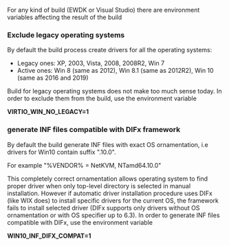 For any kind of build (EWDK or Visual Studio) there are environment variables affecting the result of the build

### Exclude legacy operating systems

By default the build process create drivers for all the operating systems:
* Legacy ones: XP, 2003, Vista, 2008, 2008R2, Win 7
* Active ones: Win 8 (same as 2012), Win 8.1 (same as 2012R2), Win 10 (same as 2016 and 2019)

Build for legacy operating systems does not make too much sense today. In order to exclude them from the build, use the environment variable

**VIRTIO_WIN_NO_LEGACY=1**

### generate INF files compatible with DIFx framework
By default the build generate INF files with exact OS ornamentation, i.e drivers for Win10 contain suffix ".10.0".

For example "%VENDOR% = NetKVM, NTamd64.10.0"

This completely correct ornamentation allows operating system to find proper driver when only top-level directory is selected in manual installation. However if automatic driver installation procedure uses DIFx (like WIX does) to install specific drivers for the current OS, the framework fails to install selected driver (DIFx supports only drivers without OS ornamentation or with OS specifier up to 6.3). In order to generate INF files compatible with DIFx, use the environment variable

**WIN10_INF_DIFX_COMPAT=1**
